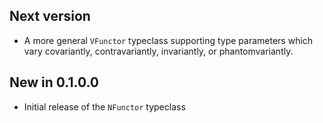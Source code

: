 ## Next version

* A more general `VFunctor` typeclass supporting type parameters which vary
  covariantly, contravariantly, invariantly, or phantomvariantly.

## New in 0.1.0.0

* Initial release of the `NFunctor` typeclass
